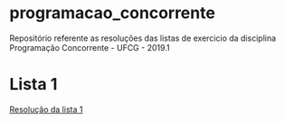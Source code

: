 # programacao_concorrente
Repositório referente as resoluções das listas de exercicio da disciplina Programação Concorrente - UFCG - 2019.1


# Lista 1 #
[Resolução da lista 1](https://github.com/tainahemmanuele/programacao_concorrente/tree/master/lista1)

